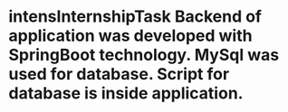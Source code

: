 # intensInternshipTask Backend of application was developed with SpringBoot technology. MySql was used for database. Script for database is inside application.
